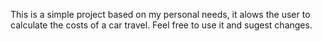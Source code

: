 This is a simple project based on my personal needs, it alows the user to calculate the costs of a car travel.
Feel free to use it and sugest changes.
